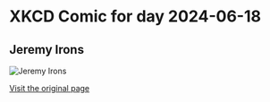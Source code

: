 
# XKCD Comic for day 2024-06-18

## Jeremy Irons

![Jeremy Irons](https://imgs.xkcd.com/comics/jeremy_irons.jpg "Movies that I know word-for-word, part one")

[Visit the original page](https://xkcd.com/93/)
